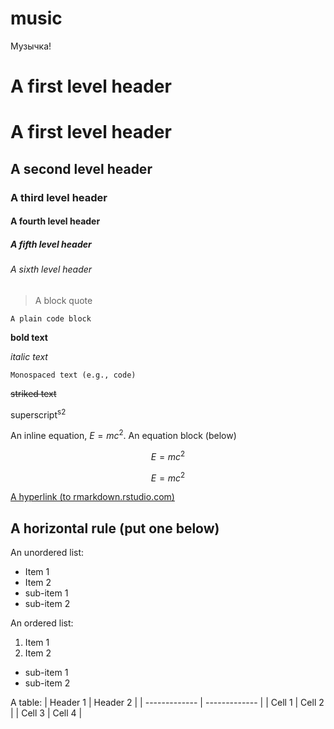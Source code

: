 # music
Музычка!
# A first level header
# A first level header
## A second level header
### A third level header
#### A fourth level header
##### A fifth level header
###### A sixth level header
> A block quote

```
A plain code block
```

**bold text**

_italic text_

`Monospaced text (e.g., code)`

~~striked text~~

superscript<sup>s2</sup>

An inline equation, $E=mc^2$. An equation block (below)

$$E=mc^2$$

$$E=mc^2$$

[A hyperlink (to rmarkdown.rstudio.com)](http://rmarkdown.rstudio.com/)

A horizontal rule (put one below)
-----

An unordered list:
- Item 1
- Item 2
- sub-item 1
- sub-item 2

An ordered list:
1. Item 1
2. Item 2
- sub-item 1
- sub-item 2


A table:
| Header 1  | Header 2 |
| ------------- | ------------- |
| Cell 1  | 	Cell 2  |
| Cell 3  | Cell 4  |

